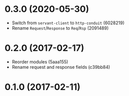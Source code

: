 # 0.3.0 (2020-05-30)

- Switch from `servant-client` to `http-conduit` (6028219)
- Rename `Request`/`Response` to `Req`/`Rsp` (2091489)

# 0.2.0 (2017-02-17)

- Reorder modules (5aaa155)
- Rename request and response fields (c39bb84)

# 0.1.0 (2017-02-11)
